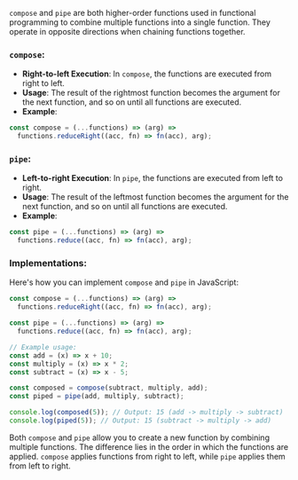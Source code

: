`compose` and `pipe` are both higher-order functions used in functional programming to combine multiple functions into a single function. They operate in opposite directions when chaining functions together.

### `compose`:

- **Right-to-left Execution**: In `compose`, the functions are executed from right to left.
- **Usage**: The result of the rightmost function becomes the argument for the next function, and so on until all functions are executed.
- **Example**:

```javascript
const compose = (...functions) => (arg) =>
  functions.reduceRight((acc, fn) => fn(acc), arg);
```

### `pipe`:

- **Left-to-right Execution**: In `pipe`, the functions are executed from left to right.
- **Usage**: The result of the leftmost function becomes the argument for the next function, and so on until all functions are executed.
- **Example**:

```javascript
const pipe = (...functions) => (arg) =>
  functions.reduce((acc, fn) => fn(acc), arg);
```

### Implementations:

Here's how you can implement `compose` and `pipe` in JavaScript:

```javascript
const compose = (...functions) => (arg) =>
  functions.reduceRight((acc, fn) => fn(acc), arg);

const pipe = (...functions) => (arg) =>
  functions.reduce((acc, fn) => fn(acc), arg);

// Example usage:
const add = (x) => x + 10;
const multiply = (x) => x * 2;
const subtract = (x) => x - 5;

const composed = compose(subtract, multiply, add);
const piped = pipe(add, multiply, subtract);

console.log(composed(5)); // Output: 15 (add -> multiply -> subtract)
console.log(piped(5)); // Output: 15 (subtract -> multiply -> add)
```

Both `compose` and `pipe` allow you to create a new function by combining multiple functions. The difference lies in the order in which the functions are applied. `compose` applies functions from right to left, while `pipe` applies them from left to right.